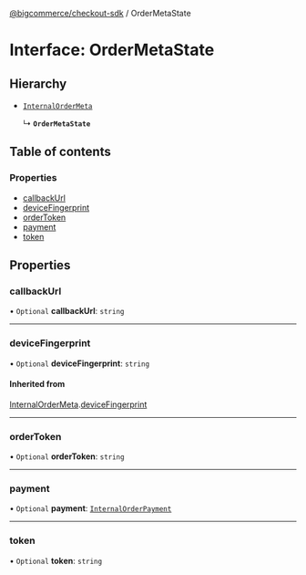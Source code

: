 [@bigcommerce/checkout-sdk](../README.md) / OrderMetaState

# Interface: OrderMetaState

## Hierarchy

- [`InternalOrderMeta`](InternalOrderMeta.md)

  ↳ **`OrderMetaState`**

## Table of contents

### Properties

- [callbackUrl](OrderMetaState.md#callbackurl)
- [deviceFingerprint](OrderMetaState.md#devicefingerprint)
- [orderToken](OrderMetaState.md#ordertoken)
- [payment](OrderMetaState.md#payment)
- [token](OrderMetaState.md#token)

## Properties

### callbackUrl

• `Optional` **callbackUrl**: `string`

___

### deviceFingerprint

• `Optional` **deviceFingerprint**: `string`

#### Inherited from

[InternalOrderMeta](InternalOrderMeta.md).[deviceFingerprint](InternalOrderMeta.md#devicefingerprint)

___

### orderToken

• `Optional` **orderToken**: `string`

___

### payment

• `Optional` **payment**: [`InternalOrderPayment`](InternalOrderPayment.md)

___

### token

• `Optional` **token**: `string`

